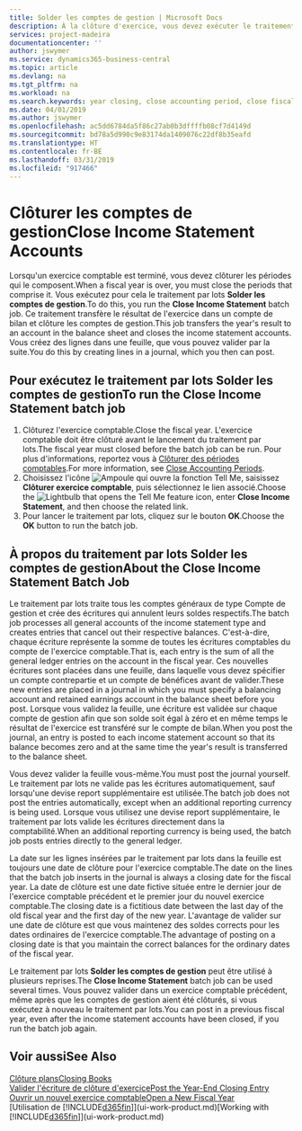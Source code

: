 ```yaml
---
title: Solder les comptes de gestion | Microsoft Docs
description: À la clôture d'exercice, vous devez exécuter le traitement par lots Clôture comptes de gestion afin de clôturer les périodes comptables de l'exercice fiscal.
services: project-madeira
documentationcenter: ''
author: jswymer
ms.service: dynamics365-business-central
ms.topic: article
ms.devlang: na
ms.tgt_pltfrm: na
ms.workload: na
ms.search.keywords: year closing, close accounting period, close fiscal year, bank account detailed trial balance
ms.date: 04/01/2019
ms.author: jswymer
ms.openlocfilehash: ac5dd6784da5f86c27ab0b3dffffb08cf7d4149d
ms.sourcegitcommit: bd78a5d990c9e83174da1409076c22df8b35eafd
ms.translationtype: HT
ms.contentlocale: fr-BE
ms.lasthandoff: 03/31/2019
ms.locfileid: "917466"
---
```

# <a name="close-income-statement-accounts"></a><span data-ttu-id="f144c-103">Clôturer les comptes de gestion</span><span class="sxs-lookup"><span data-stu-id="f144c-103">Close Income Statement Accounts</span></span>
<span data-ttu-id="f144c-104">Lorsqu'un exercice comptable est terminé, vous devez clôturer les périodes qui le composent.</span><span class="sxs-lookup"><span data-stu-id="f144c-104">When a fiscal year is over, you must close the periods that comprise it.</span></span> <span data-ttu-id="f144c-105">Vous exécutez pour cela le traitement par lots **Solder les comptes de gestion**.</span><span class="sxs-lookup"><span data-stu-id="f144c-105">To do this, you run the **Close Income Statement** batch job.</span></span> <span data-ttu-id="f144c-106">Ce traitement transfère le résultat de l'exercice dans un compte de bilan et clôture les comptes de gestion.</span><span class="sxs-lookup"><span data-stu-id="f144c-106">This job transfers the year's result to an account in the balance sheet and closes the income statement accounts.</span></span> <span data-ttu-id="f144c-107">Vous créez des lignes dans une feuille, que vous pouvez valider par la suite.</span><span class="sxs-lookup"><span data-stu-id="f144c-107">You do this by creating lines in a journal, which you then can post.</span></span>

## <a name="to-run-the-close-income-statement-batch-job"></a><span data-ttu-id="f144c-108">Pour exécutez le traitement par lots Solder les comptes de gestion</span><span class="sxs-lookup"><span data-stu-id="f144c-108">To run the Close Income Statement batch job</span></span>
1. <span data-ttu-id="f144c-109">Clôturez l'exercice comptable.</span><span class="sxs-lookup"><span data-stu-id="f144c-109">Close the fiscal year.</span></span> <span data-ttu-id="f144c-110">L'exercice comptable doit être clôturé avant le lancement du traitement par lots.</span><span class="sxs-lookup"><span data-stu-id="f144c-110">The fiscal year must closed before the batch job can be run.</span></span> <span data-ttu-id="f144c-111">Pour plus d'informations, reportez vous à [Clôturer des périodes comptables](year-close-account-periods.md).</span><span class="sxs-lookup"><span data-stu-id="f144c-111">For more information, see [Close Accounting Periods](year-close-account-periods.md).</span></span>
2. <span data-ttu-id="f144c-112">Choisissez l'icône ![Ampoule qui ouvre la fonction Tell Me](media/ui-search/search_small.png "Dites-moi ce que vous voulez faire"), saisissez **Clôturer exercice comptable**, puis sélectionnez le lien associé.</span><span class="sxs-lookup"><span data-stu-id="f144c-112">Choose the ![Lightbulb that opens the Tell Me feature](media/ui-search/search_small.png "Tell me what you want to do") icon, enter **Close Income Statement**, and then choose the related link.</span></span>
3. <span data-ttu-id="f144c-113">Pour lancer le traitement par lots, cliquez sur le bouton **OK**.</span><span class="sxs-lookup"><span data-stu-id="f144c-113">Choose the **OK** button to run the batch job.</span></span>

## <a name="about-the-close-income-statement-batch-job"></a><span data-ttu-id="f144c-114">À propos du traitement par lots Solder les comptes de gestion</span><span class="sxs-lookup"><span data-stu-id="f144c-114">About the Close Income Statement Batch Job</span></span>
<span data-ttu-id="f144c-115">Le traitement par lots traite tous les comptes généraux de type Compte de gestion et crée des écritures qui annulent leurs soldes respectifs.</span><span class="sxs-lookup"><span data-stu-id="f144c-115">The batch job processes all general accounts of the income statement type and creates entries that cancel out their respective balances.</span></span> <span data-ttu-id="f144c-116">C'est-à-dire, chaque écriture représente la somme de toutes les écritures comptables du compte de l'exercice comptable.</span><span class="sxs-lookup"><span data-stu-id="f144c-116">That is, each entry is the sum of all the general ledger entries on the account in the fiscal year.</span></span> <span data-ttu-id="f144c-117">Ces nouvelles écritures sont placées dans une feuille, dans laquelle vous devez spécifier un compte contrepartie et un compte de bénéfices avant de valider.</span><span class="sxs-lookup"><span data-stu-id="f144c-117">These new entries are placed in a journal in which you must specify a balancing account and retained earnings account in the balance sheet before you post.</span></span> <span data-ttu-id="f144c-118">Lorsque vous validez la feuille, une écriture est validée sur chaque compte de gestion afin que son solde soit égal à zéro et en même temps le résultat de l'exercice est transféré sur le compte de bilan.</span><span class="sxs-lookup"><span data-stu-id="f144c-118">When you post the journal, an entry is posted to each income statement account so that its balance becomes zero and at the same time the year's result is transferred to the balance sheet.</span></span>

<span data-ttu-id="f144c-119">Vous devez valider la feuille vous-même.</span><span class="sxs-lookup"><span data-stu-id="f144c-119">You must post the journal yourself.</span></span> <span data-ttu-id="f144c-120">Le traitement par lots ne valide pas les écritures automatiquement, sauf lorsqu'une devise report supplémentaire est utilisée.</span><span class="sxs-lookup"><span data-stu-id="f144c-120">The batch job does not post the entries automatically, except when an additional reporting currency is being used.</span></span> <span data-ttu-id="f144c-121">Lorsque vous utilisez une devise report supplémentaire, le traitement par lots valide les écritures directement dans la comptabilité.</span><span class="sxs-lookup"><span data-stu-id="f144c-121">When an additional reporting currency is being used, the batch job posts entries directly to the general ledger.</span></span>

<span data-ttu-id="f144c-122">La date sur les lignes insérées par le traitement par lots dans la feuille est toujours une date de clôture pour l'exercice comptable.</span><span class="sxs-lookup"><span data-stu-id="f144c-122">The date on the lines that the batch job inserts in the journal is always a closing date for the fiscal year.</span></span> <span data-ttu-id="f144c-123">La date de clôture est une date fictive située entre le dernier jour de l'exercice comptable précédent et le premier jour du nouvel exercice comptable.</span><span class="sxs-lookup"><span data-stu-id="f144c-123">The closing date is a fictitious date between the last day of the old fiscal year and the first day of the new year.</span></span> <span data-ttu-id="f144c-124">L'avantage de valider sur une date de clôture est que vous maintenez des soldes corrects pour les dates ordinaires de l'exercice comptable.</span><span class="sxs-lookup"><span data-stu-id="f144c-124">The advantage of posting on a closing date is that you maintain the correct balances for the ordinary dates of the fiscal year.</span></span>

<span data-ttu-id="f144c-125">Le traitement par lots **Solder les comptes de gestion** peut être utilisé à plusieurs reprises.</span><span class="sxs-lookup"><span data-stu-id="f144c-125">The **Close Income Statement** batch job can be used several times.</span></span> <span data-ttu-id="f144c-126">Vous pouvez valider dans un exercice comptable précédent, même après que les comptes de gestion aient été clôturés, si vous exécutez à nouveau le traitement par lots.</span><span class="sxs-lookup"><span data-stu-id="f144c-126">You can post in a previous fiscal year, even after the income statement accounts have been closed, if you run the batch job again.</span></span>

## <a name="see-also"></a><span data-ttu-id="f144c-127">Voir aussi</span><span class="sxs-lookup"><span data-stu-id="f144c-127">See Also</span></span>
[<span data-ttu-id="f144c-128">Clôture plans</span><span class="sxs-lookup"><span data-stu-id="f144c-128">Closing Books</span></span>](year-close-books.md)  
[<span data-ttu-id="f144c-129">Valider l'écriture de clôture d'exercice</span><span class="sxs-lookup"><span data-stu-id="f144c-129">Post the Year-End Closing Entry</span></span>](year-how-post-year-end-close-entry.md)  
[<span data-ttu-id="f144c-130">Ouvrir un nouvel exercice comptable</span><span class="sxs-lookup"><span data-stu-id="f144c-130">Open a New Fiscal Year</span></span>](finance-how-open-new-fiscal-year.md)  
<span data-ttu-id="f144c-131">[Utilisation de [!INCLUDE[d365fin](includes/d365fin_md.md)]](ui-work-product.md)</span><span class="sxs-lookup"><span data-stu-id="f144c-131">[Working with [!INCLUDE[d365fin](includes/d365fin_md.md)]](ui-work-product.md)</span></span>
